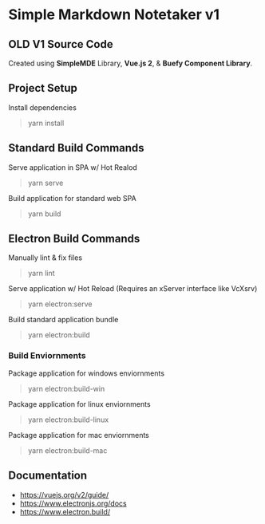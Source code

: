 # Simple Markdown Notetaker v1

## OLD V1 Source Code
Created using **SimpleMDE** Library, **Vue.js 2**, & **Buefy Component Library**.

## Project Setup

Install dependencies

> yarn install

## Standard Build Commands

Serve application in SPA w/ Hot Realod

> yarn serve

Build application for standard web SPA

> yarn build

## Electron Build Commands

Manually lint & fix files

> yarn lint

Serve application w/ Hot Reload (Requires an xServer interface like VcXsrv)

> yarn electron:serve

Build standard application bundle

> yarn electron:build

### Build Enviornments

Package application for windows enviornments

> yarn electron:build-win

Package application for linux enviornments

> yarn electron:build-linux

Package application for mac enviornments

> yarn electron:build-mac

## Documentation

- https://vuejs.org/v2/guide/
- https://www.electronjs.org/docs
- https://www.electron.build/
